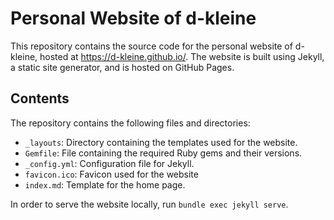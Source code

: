 # Personal Website of d-kleine

This repository contains the source code for the personal website of d-kleine, hosted at https://d-kleine.github.io/. The website is built using Jekyll, a static site generator, and is hosted on GitHub Pages.

## Contents

The repository contains the following files and directories:
- `_layouts`: Directory containing the templates used for the website.
- `Gemfile`: File containing the required Ruby gems and their versions.
- `_config.yml`: Configuration file for Jekyll.
- `favicon.ico`: Favicon used for the website
- `index.md`: Template for the home page.

In order to serve the website locally, run `bundle exec jekyll serve`.
